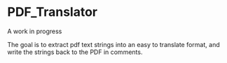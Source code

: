 # PDF_Translator

A work in progress

The goal is to extract pdf text strings into an easy to translate format, and write the strings back to the PDF in comments.
